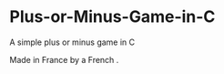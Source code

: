 # Plus-or-Minus-Game-in-C
A simple plus or minus game in C






























































































































Made in France by a French .
